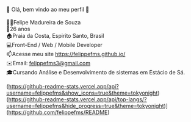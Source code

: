👋 Olá, bem vindo ao meu perfil 👋<br><br>
👨🏻‍Felipe Madureira de Souza<br>
🌱26 anos<br>
🏠Praia da Costa, Espirito Santo, Brasil<br>
💻Front-End / Web / Mobile Developer<br>
📫Acesse meu site https://felippefms.github.io/<br>
✉️Email: felippefms3@gmail.com<br>
🎓Cursando Análise e Desenvolvimento de sistemas em Estácio de Sá.<br>

(https://github-readme-stats.vercel.app/api?username=felippefms&show_icons=true&theme=tokyonight)
(https://github-readme-stats.vercel.app/api/top-langs/?username=felippefms&hide_progress=true&theme=tokyonight)](https://github.com/felippefms/README)
